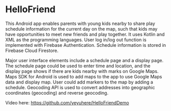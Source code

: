 # HelloFriend

This Android app enables parents with young kids nearby to share play schedule information for the current day on the map, such that kids may have opportunities to meet new friends and play together. It uses Kotlin and XML as the programming languages. User log in/log out function is implemented with Firebase Authentication. Schedule information is stored in Firebase Cloud Firestore.

Major user interface elements include a schedule page and a display page. The schedule page could be used to enter time and location, and the display page shows if there are kids nearby with marks on Google Maps. Maps SDK for Android is used to add maps to the app to use Google Maps data and display map. User could add markers to the map by adding a schedule. Geocoding API is used to convert addresses into geographic coordinates (geocoding) and reverse geocoding.

Video here: https://github.com/yeyuhere/HelloFriendDemo
